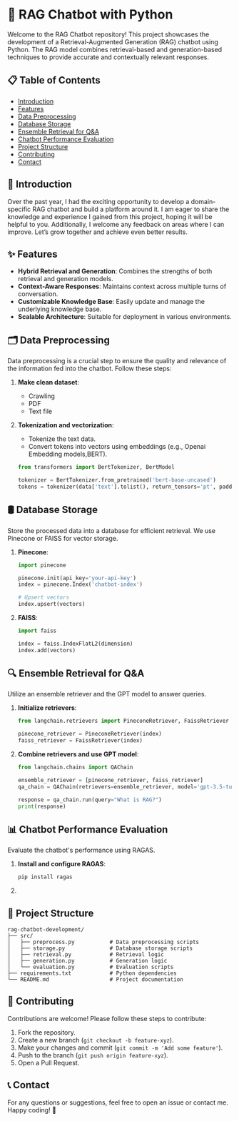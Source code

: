 # 🧠 RAG Chatbot with Python

Welcome to the RAG Chatbot repository! This project showcases the development of a Retrieval-Augmented Generation (RAG) chatbot using Python. The RAG model combines retrieval-based and generation-based techniques to provide accurate and contextually relevant responses.

## 📋 Table of Contents
- [Introduction](#introduction)
- [Features](#features)
- [Data Preprocessing](#data-preprocessing)
- [Database Storage](#database-storage)
- [Ensemble Retrieval for Q&A](#ensemble-retrieval-for-qa)
- [Chatbot Performance Evaluation](#chatbot-performance-evaluation)
- [Project Structure](#project-structure)
- [Contributing](#contributing)
- [Contact](#contact)

## 🌟 Introduction
Over the past year, I had the exciting opportunity to develop a domain-specific RAG chatbot and build a platform around it. I am eager to share the knowledge and experience I gained from this project, hoping it will be helpful to you. Additionally, I welcome any feedback on areas where I can improve. Let’s grow together and achieve even better results.

## ✨ Features
- **Hybrid Retrieval and Generation**: Combines the strengths of both retrieval and generation models.
- **Context-Aware Responses**: Maintains context across multiple turns of conversation.
- **Customizable Knowledge Base**: Easily update and manage the underlying knowledge base.
- **Scalable Architecture**: Suitable for deployment in various environments.

## 🗂️ Data Preprocessing
Data preprocessing is a crucial step to ensure the quality and relevance of the information fed into the chatbot. Follow these steps:

1. **Make clean dataset**:
    - Crawling
    - PDF
    - Text file

2. **Tokenization and vectorization**:
    - Tokenize the text data.
    - Convert tokens into vectors using embeddings (e.g., Openai Embedding models,BERT).
    
    ```python
    from transformers import BertTokenizer, BertModel
    
    tokenizer = BertTokenizer.from_pretrained('bert-base-uncased')
    tokens = tokenizer(data['text'].tolist(), return_tensors='pt', padding=True, truncation=True)
    ```

## 🛢️ Database Storage
Store the processed data into a database for efficient retrieval. We use Pinecone or FAISS for vector storage.

1. **Pinecone**:
    ```python
    import pinecone
    
    pinecone.init(api_key='your-api-key')
    index = pinecone.Index('chatbot-index')
    
    # Upsert vectors
    index.upsert(vectors)
    ```

2. **FAISS**:
    ```python
    import faiss
    
    index = faiss.IndexFlatL2(dimension)
    index.add(vectors)
    ```

## 🔍 Ensemble Retrieval for Q&A
Utilize an ensemble retriever and the GPT model to answer queries.

1. **Initialize retrievers**:
    ```python
    from langchain.retrievers import PineconeRetriever, FaissRetriever
    
    pinecone_retriever = PineconeRetriever(index)
    faiss_retriever = FaissRetriever(index)
    ```

2. **Combine retrievers and use GPT model**:
    ```python
    from langchain.chains import QAChain
    
    ensemble_retriever = [pinecone_retriever, faiss_retriever]
    qa_chain = QAChain(retrievers=ensemble_retriever, model='gpt-3.5-turbo')
    
    response = qa_chain.run(query="What is RAG?")
    print(response)
    ```

## 📊 Chatbot Performance Evaluation
Evaluate the chatbot's performance using RAGAS.

1. **Install and configure RAGAS**:
    ```bash
    pip install ragas
    ```

2. 
    ```python
   
    ```
    
## 📂 Project Structure

```plaintext
rag-chatbot-development/
├── src/
│   ├── preprocess.py           # Data preprocessing scripts
│   ├── storage.py              # Database storage scripts
│   ├── retrieval.py            # Retrieval logic
│   ├── generation.py           # Generation logic
│   └── evaluation.py           # Evaluation scripts
├── requirements.txt            # Python dependencies
└── README.md                   # Project documentation
```


## 🤝 Contributing
Contributions are welcome! Please follow these steps to contribute:

1. Fork the repository.
2. Create a new branch (`git checkout -b feature-xyz`).
3. Make your changes and commit (`git commit -m 'Add some feature'`).
4. Push to the branch (`git push origin feature-xyz`).
5. Open a Pull Request.

## 📞 Contact
For any questions or suggestions, feel free to open an issue or contact me.
Happy coding! 🚀

